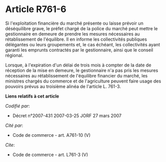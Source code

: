# Article R761-6

Si l'exploitation financière du marché présente ou laisse prévoir un déséquilibre grave, le préfet chargé de la police du
marché peut mettre le gestionnaire en demeure de prendre les mesures nécessaires au rétablissement de l'équilibre. Il en
informe les collectivités publiques délégantes ou leurs groupements et, le cas échéant, les collectivités ayant garanti les
emprunts contractés par le gestionnaire, ainsi que le conseil régional. 

Lorsque, à l'expiration d'un délai de trois mois à compter de la date de réception de la mise en demeure, le gestionnaire n'a
pas pris les mesures nécessaires au rétablissement de l'équilibre financier du marché, les ministres chargés du commerce et
de l'agriculture peuvent faire usage des pouvoirs prévus au troisième alinéa de l'article L. 761-3.

**Liens relatifs à cet article**

_Codifié par_:

  - Décret n°2007-431 2007-03-25 JORF 27 mars 2007

_Cité par_:

  - Code de commerce - art. A761-10 (V)

_Cite_:

  - Code de commerce - art. L761-3 (V)
